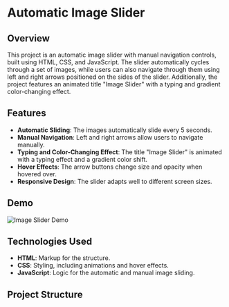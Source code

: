 # Automatic Image Slider

## Overview

This project is an automatic image slider with manual navigation controls, built using HTML, CSS, and JavaScript. The slider automatically cycles through a set of images, while users can also navigate through them using left and right arrows positioned on the sides of the slider. Additionally, the project features an animated title "Image Slider" with a typing and gradient color-changing effect.

## Features

- **Automatic Sliding**: The images automatically slide every 5 seconds.
- **Manual Navigation**: Left and right arrows allow users to navigate manually.
- **Typing and Color-Changing Effect**: The title "Image Slider" is animated with a typing effect and a gradient color shift.
- **Hover Effects**: The arrow buttons change size and opacity when hovered over.
- **Responsive Design**: The slider adapts well to different screen sizes.

## Demo

![Image Slider Demo](https://github.com/user-attachments/assets/c5f4132f-dfa9-4f3b-97cc-5d6fb5021784)


## Technologies Used

- **HTML**: Markup for the structure.
- **CSS**: Styling, including animations and hover effects.
- **JavaScript**: Logic for the automatic and manual image sliding.

## Project Structure

